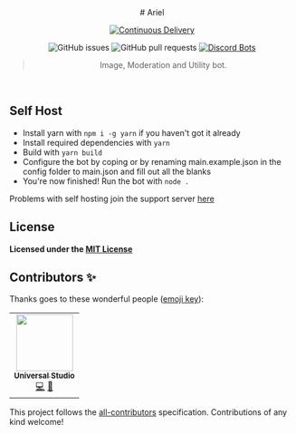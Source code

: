 <div align="center">
# Ariel

[![Continuous Delivery](https://github.com/AstraeaStudios/Ariel/actions/workflows/okteto-push.yml/badge.svg)](https://github.com/AstraeaStudios/Ariel/actions/workflows/okteto-push.yml)

![GitHub issues](https://img.shields.io/github/issues-raw/AstraeaStudios/Ariel)
![GitHub pull requests](https://img.shields.io/github/issues-pr/AstraeaStudios/Ariel)
[![Discord Bots](https://top.gg/api/widget/status/609269728455688193.svg)](https://top.gg/bot/609269728455688193)

> Image, Moderation and Utility bot.

</div>
<br>

## Self Host

- Install yarn with `npm i -g yarn` if you haven't got it already
- Install required dependencies with `yarn`
- Build with `yarn build`
- Configure the bot by coping or by renaming main.example.json in the config folder to main.json and fill out all the blanks
- You're now finished! Run the bot with `node .`

Problems with self hosting join the support server [here](https://discord.gg/sb9sF2kFg8)

## License

**Licensed under the [MIT License](https://github.com/AstraeaStudios/Astraea/blob/main/LICENSE)**

## Contributors ✨

Thanks goes to these wonderful people ([emoji key](https://allcontributors.org/docs/en/emoji-key)):
<!-- ALL-CONTRIBUTORS-LIST:START - Do not remove or modify this section -->
<!-- prettier-ignore-start -->
<!-- markdownlint-disable -->
<table>
  <tr>
    <td align="center"><a href="https://tmuniversal.eu/"><img src="https://avatars.githubusercontent.com/u/10200399?v=4?s=100" width="100px;" alt=""/><br /><sub><b>Universal Studio</b></sub></a><br /><a href="https://github.com/AstraeaStudios/Ariel/commits?author=TMUniversal" title="Code">💻</a> <a href="https://github.com/AstraeaStudios/Ariel/pulls?q=is%3Apr+reviewed-by%3ATMUniversal" title="Reviewed Pull Requests">👀</a></td>
  </tr>
</table>

<!-- markdownlint-restore -->
<!-- prettier-ignore-end -->

<!-- ALL-CONTRIBUTORS-LIST:END -->

<!-- ALL-CONTRIBUTORS-LIST:START - Do not remove or modify this section -->
<!-- prettier-ignore-start -->
<!-- markdownlint-disable -->
<!-- markdownlint-restore -->
<!-- prettier-ignore-end -->

<!-- ALL-CONTRIBUTORS-LIST:END -->

This project follows the [all-contributors](https://github.com/all-contributors/all-contributors) specification. Contributions of any kind welcome!
